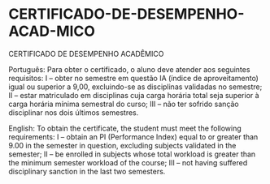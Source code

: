 # CERTIFICADO-DE-DESEMPENHO-ACAD-MICO
CERTIFICADO DE DESEMPENHO ACADÊMICO

Português:
Para obter o certificado, o aluno deve atender aos seguintes requisitos:
I – obter no semestre em questão IA (índice de aproveitamento) igual ou superior a 9,00, excluindo-se as disciplinas validadas no semestre;
II – estar matriculado em disciplinas cuja carga horária total seja superior à carga horária mínima semestral do curso;
III – não ter sofrido sanção disciplinar nos dois últimos semestres.

English:
To obtain the certificate, the student must meet the following requirements:
I – obtain an PI (Performance Index) equal to or greater than 9.00 in the semester in question, excluding subjects validated in the semester;
II – be enrolled in subjects whose total workload is greater than the minimum semester workload of the course;
III – not having suffered disciplinary sanction in the last two semesters.
